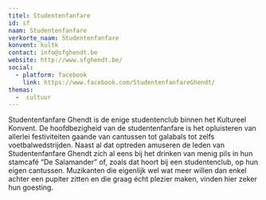 ```yaml
---
titel: Studentenfanfare
id: sf
naam: Studentenfanfare
verkorte_naam: Studentenfanfare
konvent: kultk
contact: info@sfghendt.be
website: http://www.sfghendt.be/
social:
  - platform: facebook
    link: https://www.facebook.com/StudentenfanfareGhendt/
themas:
  -  cultuur
---
```


Studentenfanfare Ghendt is de enige studentenclub binnen het Kultureel Konvent. De hoofdbezigheid van de studentenfanfare is het opluisteren van allerlei festiviteiten gaande van cantussen tot galabals tot zelfs voetbalwedstrijden. Naast al dat optreden amuseren de leden van Studentenfanfare Ghendt zich al eens bij het drinken van menig pils in hun stamcafé “De Salamander” of, zoals dat hoort bij een studentenclub, op hun eigen cantussen. Muzikanten die eigenlijk wel wat meer willen dan enkel achter een pupiter zitten en die graag écht plezier maken, vinden hier zeker hun goesting.
